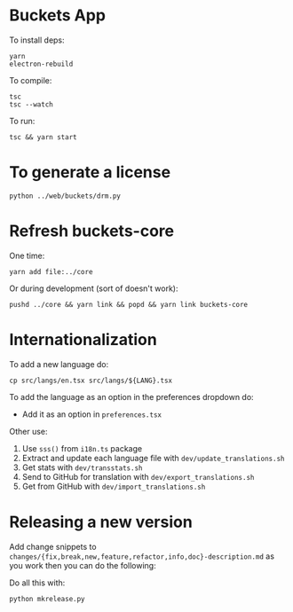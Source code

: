 # Buckets App

To install deps:

    yarn
    electron-rebuild

To compile:

    tsc
    tsc --watch


To run:

    tsc && yarn start

# To generate a license

    python ../web/buckets/drm.py


# Refresh buckets-core

One time:

    yarn add file:../core

Or during development (sort of doesn't work):

    pushd ../core && yarn link && popd && yarn link buckets-core


# Internationalization

To add a new language do:

    cp src/langs/en.tsx src/langs/${LANG}.tsx

To add the language as an option in the preferences dropdown do:

- Add it as an option in `preferences.tsx`

Other use:

1. Use `sss()` from `i18n.ts` package
2. Extract and update each language file with `dev/update_translations.sh`
3. Get stats with `dev/transstats.sh`
4. Send to GitHub for translation with `dev/export_translations.sh`
5. Get from GitHub with `dev/import_translations.sh`


# Releasing a new version

Add change snippets to `changes/{fix,break,new,feature,refactor,info,doc}-description.md` as you work then you can do the following:

Do all this with:

    python mkrelease.py
